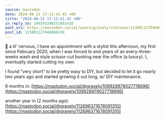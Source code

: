 ```yaml
---
source: mastodon
date: 2024-08-21 17:12:41.43 +00
title: "2024-08-21 17:12:41.43 +00"
in_reply_to: 109293280251801418
post_uri: https://mastodon.social/users/gravely/statuses/113001127046896199
post_id: 113001127046896199
---
```

😬 a lil' nervous, I have an appointment with a stylist this afternoon, my first since February 2020, when I was forced to end years of an every-three-weeks wash and style scissor-cut booking near the office (a luxury). I, eventually started cutting my own.

I found “very short” to be pretty easy to DIY, but decided to let it go nearly two years ago and started growing it out long, w/ DIY maintenance.

6 months in: [https://mastodon.social/@gravely/109928979027718696](https://mastodon.social/@gravely/109928979027718696)

another year in (2 months ago): [https://mastodon.social/@gravely/112696371678091310](https://mastodon.social/@gravely/112696371678091310)


